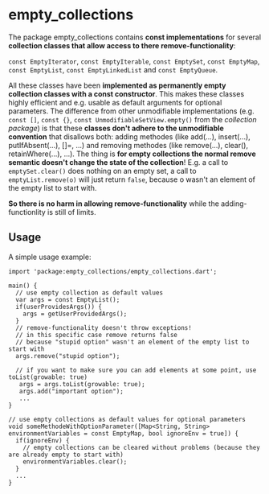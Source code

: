 # empty_collections

The package empty_collections contains **const implementations** for several **collection classes that allow access
to there remove-functionality**:

`const EmptyIterator`, `const EmptyIterable`, `const EmptySet`, `const EmptyMap`, `const EmptyList`,
`const EmptyLinkedList` and `const EmptyQueue`.

All these classes have been **implemented as permanently empty collection classes with a const constructor**.
This makes these classes highly efficient and e.g. usable as default arguments for optional parameters.
The difference from other unmodifiable implementations (e.g. `const []`, `const {}`, `const UnmodifiableSetView.empty()`
from the *collection package*) is that these **classes don't adhere to the unmodifiable convention** that disallows
both: adding methodes (like add(...), insert(...), putIfAbsent(...), []=, ...) and 
removing methodes (like remove(...), clear(), retainWhere(...), ...).
The thing is **for empty collections the normal remove semantic doesn't change the state of the collection**!
E.g. a call to `emptySet.clear()` does nothing on an empty set,
a call to `emptyList.remove(o)` will just return `false`, because o wasn't an element of the empty list to start with.

**So there is no harm in allowing remove-functionality** while the adding-functionlity is still of limits.

## Usage

A simple usage example:

    import 'package:empty_collections/empty_collections.dart';

    main() {
      // use empty collection as default values
      var args = const EmptyList();
      if(userProvidesArgs()) {
        args = getUserProvidedArgs();
      }
      // remove-functionality doesn't throw exceptions!
      // in this specific case remove returns false
      // because "stupid option" wasn't an element of the empty list to start with
      args.remove("stupid option");
      
      // if you want to make sure you can add elements at some point, use toList(growable: true)
       args = args.toList(growable: true);
       args.add("important option");
       ...
    }
    
    // use empty collections as default values for optional parameters
    void someMethodeWithOptionParameter([Map<String, String> environmentVariables = const EmptyMap, bool ignoreEnv = true]) {
      if(ignoreEnv) {
        // empty collections can be cleared without problems (because they are already empty to start with)
        environmentVariables.clear();
      }
      ...
    }



